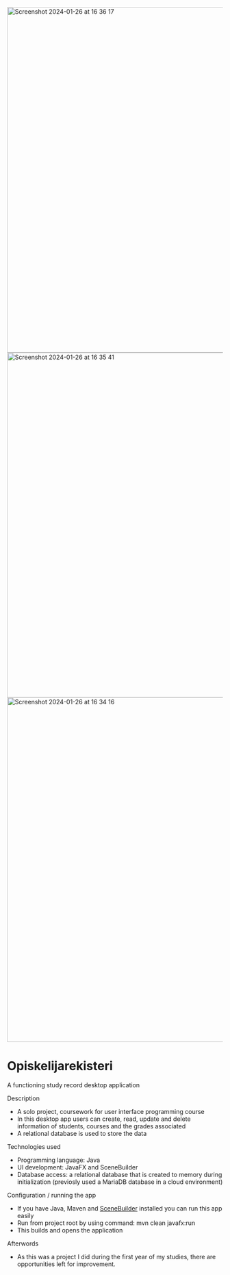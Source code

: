 <img width="807" alt="Screenshot 2024-01-26 at 16 36 17" src="https://github.com/satukon/Opiskelijarekisteri/assets/113008423/6223e441-6454-4843-9adb-3a4baa107e57">
<img width="805" alt="Screenshot 2024-01-26 at 16 35 41" src="https://github.com/satukon/Opiskelijarekisteri/assets/113008423/8a276fbf-cc99-48b4-8c2d-516a0e3d819f">
<img width="805" alt="Screenshot 2024-01-26 at 16 34 16" src="https://github.com/satukon/Opiskelijarekisteri/assets/113008423/2cc87d4f-09dd-49ae-8e42-884cc1f7e447">

# Opiskelijarekisteri
A functioning study record desktop application

Description
- A solo project, coursework for user interface programming course
- In this desktop app users can create, read, update and delete information of students, courses and the grades associated
- A relational database is used to store the data

Technologies used
- Programming language: Java
- UI development: JavaFX and SceneBuilder
- Database access: a relational database that is created to memory during initialization (previosly used a MariaDB database in a cloud environment)

Configuration / running the app
- If you have Java, Maven and <a href="https://gluonhq.com/products/scene-builder/">SceneBuilder</a> installed you can run this app easily
- Run from project root by using command: mvn clean javafx:run
- This builds and opens the application

Afterwords
- As this was a project I did during the first year of my studies, there are opportunities left for improvement.



